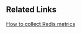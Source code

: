 ## Related Links
[How to collect Redis metrics](https://www.datadoghq.com/blog/how-to-collect-redis-metrics/)
